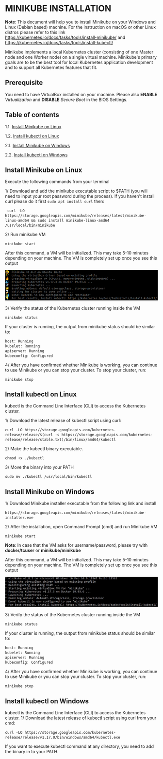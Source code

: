 # MINIKUBE INSTALLATION

**Note**: This document will help you to install Minikube on your Windows and Linux (Debian based) machine. For the instruction on macOS or other Linux distros please refer to this link https://kubernetes.io/docs/tasks/tools/install-minikube/ and https://kubernetes.io/docs/tasks/tools/install-kubectl/

Minikube implements a local Kubernetes cluster (consisting of one Master node and one Worker node) on a single virtual machine. Minikube's primary goals are to be the best tool for local Kubernetes application development and to support all Kubernetes features that fit.

## Prerequisite
You need to have VirtualBox installed on your machine. Please also **ENABLE** *Virtualization* and **DISABLE** *Secure Boot* in the BIOS Settings.

## Table of contents
1.1. [Install Minikube on Linux](#install-linux)

1.2. [Install kubectl on Linux](#install-linux-kubectl)

2.1. [Install Minikube on Windows](#install-windows)

2.2. [Install kubectl on Windows](#install-windows-kubectl)

## Install Minikube on Linux <a name="install-linux"></a>
Execute the following commands from your terminal



1/ Download and add the minikube executable script to $PATH (you will need to input your root password during the process). If you haven't install curl please do it first ```sudo apt install curl``` then:
```
 curl -LO https://storage.googleapis.com/minikube/releases/latest/minikube-linux-amd64 && sudo install minikube-linux-amd64 /usr/local/bin/minikube
```
2/ Run minikube VM
```
minikube start
```
After this command, a VM will be initialized. This may take 5-10 minutes depending on your machine. The VM is completely set up once you see this output

![alt text](https://github.com/Telecom-SudParis/k8s-sdn/blob/master/static/output-linux-minikube-start.png "minikube start output Linux")

3/ Verify the status of the Kubernetes cluster running inside the VM
```
minikube status
```
If your cluster is running, the output from minikube status should be similar to:
```
host: Running
kubelet: Running
apiserver: Running
kubeconfig: Configured
```
4/ After you have confirmed whether Minikube is working, you can continue to use Minikube or you can stop your cluster. To stop your cluster, run:
```
minikube stop
```
## Install kubectl on Linux <a name="install-linux-kubectl"></a>
kubectl is the Command Line Interface (CLI) to access the Kubernetes cluster. 

1/ Download the latest release of kubectl script using curl:

```
curl -LO https://storage.googleapis.com/kubernetes-release/release/$(curl -s https://storage.googleapis.com/kubernetes-release/release/stable.txt)/bin/linux/amd64/kubectl
```
2/ Make the kubectl binary executable.
```
chmod +x ./kubectl
```
3/ Move the binary into your PATH
```
sudo mv ./kubectl /usr/local/bin/kubectl
```

## Install Minikube on Windows <a name="install-windows"></a>
1/ Download Minikube installer executable from the following link and install
```
https://storage.googleapis.com/minikube/releases/latest/minikube-installer.exe
```
2/ After the installation, open Command Prompt (cmd) and run Minikube VM
```
minikube start
```
**Note**: In case that the VM asks for username/password, please try with **docker/tcuser** or **minikube/minikube**

After this command, a VM will be initialized. This may take 5-10 minutes depending on your machine. The VM is completely set up once you see this output

![alt text](https://github.com/Telecom-SudParis/k8s-sdn/blob/master/static/output-windows-minikube-start.png "minikube start output Windows")

3/ Verify the status of the Kubernetes cluster running inside the VM
```
minikube status
```
If your cluster is running, the output from minikube status should be similar to:
```
host: Running
kubelet: Running
apiserver: Running
kubeconfig: Configured
```
4/ After you have confirmed whether Minikube is working, you can continue to use Minikube or you can stop your cluster. To stop your cluster, run:
```
minikube stop
```
## Install kubectl on Windows <a name="install-windows-kubectl"></a>
kubectl is the Command Line Interface (CLI) to access the Kubernetes cluster. 
1/ Download the latest release of kubectl script using curl from your cmd:

```
curl -LO https://storage.googleapis.com/kubernetes-release/release/v1.17.0/bin/windows/amd64/kubectl.exe
```
If you want to execute kubectl command at any directory, you need to add the binary in to your PATH.
